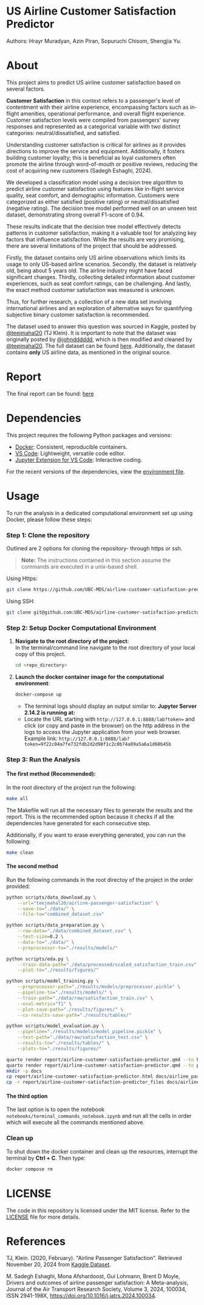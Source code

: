 # US Airline Customer Satisfaction Predictor
Authors: Hrayr Muradyan, Azin Piran, Sopuruchi Chisom, Shengjia Yu.

# About

This project aims to predict US airline customer satisfaction based on several factors.

**Customer Satisfaction** in this context refers to a passenger's level of contentment with their airline experience, encompassing factors such as in-flight amenities, operational performance, and overall flight experience. Customer satisfaction levels were compiled from passengers' survey responses and represented as a categorical variable with two distinct categories: neutral/dissatisfied, and satisfied.

Understanding customer satisfaction is critical for airlines as it provides directions to improve the service and equipment. Additionally, it fosters building customer loyalty; this is beneficial as loyal customers often promote the airline through word-of-mouth or positive reviews, reducing the cost of acquiring new customers (Sadegh Eshaghi, 2024).  

We developed a classification model using a decision tree algorithm to predict airline customer satisfaction using features like in-flight service quality, seat comfort, and demographic information. Customers were categorized as either satisfied (positive rating) or neutral/dissatisfied (negative rating). The decision tree model performed well on an unseen test dataset, demonstrating strong overall F1-score of 0.94.

These results indicate that the decision tree model effectively detects patterns in customer satisfaction, making it a valuable tool for analyzing key factors that influence satisfaction. While the results are very promising, there are several limitations of the project that should be addressed. 

Firstly, the dataset contains only US airline observations which limits its usage to only US-based airline scenarios. Secondly, the dataset is relatively old, being about 5 years old. The airline industry might have faced significant changes. Thirdly, collecting detailed information about customer experiences, such as seat comfort ratings, can be challenging. And lastly, the exact method customer satisfaction was measured is unknown.

Thus, for further research, a collection of a new data set involving international airlines and an exploration of alternative ways
for quantifying subjective binary customer satisfaction is recommended.

The dataset used to answer this question was sourced in Kaggle, posted by [@teejmahal20](https://www.kaggle.com/teejmahal20) (TJ Klein). 
It is important to note that the dataset was originally posted by [@johndddddd](https://www.kaggle.com/datasets/johndddddd/customer-satisfaction), 
which is then modified and cleaned by [@teejmahal20](https://www.kaggle.com/teejmahal20). 
The full dataset can be found [here](https://www.kaggle.com/datasets/teejmahal20/airline-passenger-satisfaction). 
Additionally, the dataset contains **only** US airline data, as mentioned in the original source.

# Report

The final report can be found: [here](https://ubc-mds.github.io/airline-customer-satisfaction-predictor/docs/airline_passenger_satisfaction_predictor.html)


# Dependencies
This project requires the following Python packages and versions:

- [Docker](https://www.docker.com/): Consistent, reproducible containers.
- [VS Code](https://code.visualstudio.com/download): Lightweight, versatile code editor.
- [Jupyter Extension for VS Code](https://marketplace.visualstudio.com/items?itemName=ms-toolsai.jupyter): Interactive coding.

For the recent versions of the dependencies, view the [environment file](https://github.com/UBC-MDS/airline-customer-satisfaction-predictor/blob/main/dsci522_environment.yml).

# Usage

To run the analysis in a dedicated computational environment set up using Docker, please follow these steps:

### Step 1: Clone the repository
Outlined are 2 options for cloning the repository- through https or ssh.

> **Note:** The instructions contained in this section assume the commands are executed in a unix-based shell.

Using Https:
```bash
git clone https://github.com/UBC-MDS/airline-customer-satisfaction-predictor.git
```

Using SSH:
```bash
git clone git@github.com:UBC-MDS/airline-customer-satisfaction-predictor.git
```

### Step 2: Setup Docker Computational Environment

1. **Navigate to the root directory of the project**: 
    <br/>In the terminal/command line navigate to the root directory of your local copy of this project.
    ```bash
    cd <repo_directory>
    ```

2. **Launch the docker container image for the computational environment**:

    ```bash
    docker-compose up
    ```
    - The terminal logs should display an output similar to: **Jupyter Server 2.14.2 is running at:**
    - Locate the URL starting with `http://127.0.0.1:8888/lab?token=` and click (or copy and paste in the browser) on the http address in the logs to access the Jupyter application from your web browser.
    <br/>Example link: `http://127.0.0.1:8888/lab?token=9f22c04a7fe732fdb2d2d98f1c2c0b74a89a5a6a1d60b45b`
    

### Step 3: Run the Analysis

#### The first method (**Recommended**):

In the root directory of the project run the following:

```bash
make all
```

The Makefile will run all the necessary files to generate the results and the report.
This is the recommended option because it checks if all the dependencies have generated for each consecutive step.

Additionally, if you want to erase everything generated, you can run the following:
```bash
make clean
```

#### The second method

Run the following commands in the root directoy of the project in the order provided:

```bash
python scripts/data_download.py \
    --url="teejmahal20/airline-passenger-satisfaction" \
    --save-to="./data/" \
    --file-to="combined_dataset.csv"

python scripts/data_preparation.py \
    --raw-data="./data/combined_dataset.csv" \
    --test-size=0.2 \
    --data-to="./data/" \
    --preprocessor-to="./results/models/"

python scripts/eda.py \
    --train-data-path="./data/processed/scaled_satisfaction_train.csv" \
    --plot-to="./results/figures/"

python scripts/model_training.py \
    --preprocessor-path="./results/models/preprocessor.pickle" \
    --pipeline-to="./results/models/" \
    --train-path="./data/raw/satisfaction_train.csv" \
    --eval-metric="f1" \
    --plot-save-path="./results/figures/" \
    --cv-results-save-path="./results/tables/"

python scripts/model_evaluation.py \
    --pipeline="./results/models/model_pipeline.pickle" \
    --test-path="./data/raw/satisfaction_test.csv" \
    --results-to="./results/tables/" \
    --plots-to="./results/figures/"

quarto render report/airline-customer-satisfaction-predictor.qmd --to html
quarto render report/airline-customer-satisfaction-predictor.qmd --to pdf
mkdir -p docs
cp report/airline-customer-satisfaction-predictor.html docs/airline_passenger_satisfaction_predictor.html
cp -r report/airline-customer-satisfaction-predictor_files docs/airline-customer-satisfaction-predictor_files
```

#### The third option 

The last option is to open the notebook `notebooks/terminal_commands_notebook.ipynb` and run all the cells in order which will execute all the commands mentioned above.

### Clean up
To shut down the docker container and clean up the resources, interrupt the terminal by **Ctrl + C**. Then type:
```bash
docker compose rm
```

# LICENSE

The code in this repository is licensed under the MIT license. Refer to the [LICENSE](LICENSE) file for more details.

# References

TJ, Klein. (2020, February). "Airline Passenger Satisfaction". Retrieved November 20, 2024 from [Kaggle Dataset](https://www.kaggle.com/datasets/teejmahal20/airline-passenger-satisfaction/data).

M. Sadegh Eshaghi, Mona Afshardoost, Gui Lohmann, Brent D Moyle, Drivers and outcomes of airline passenger satisfaction: A Meta-analysis, Journal of the Air Transport Research Society, Volume 3, 2024, 100034, ISSN 2941-198X, https://doi.org/10.1016/j.jatrs.2024.100034.